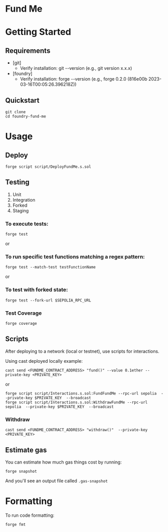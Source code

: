 # Fund Me

# Getting Started

## Requirements

- [git]
  - Verify installation: git --version (e.g., git version x.x.x)
- [foundry]
  - Verify installation: forge --version (e.g., forge 0.2.0 (816e00b 2023-03-16T00:05:26.396218Z))


## Quickstart

```
git clone 
cd foundry-fund-me
```

# Usage

## Deploy

```
forge script script/DeployFundMe.s.sol
```

## Testing

1. Unit
2. Integration
3. Forked
4. Staging

### To execute tests:

```
forge test
```
or 

### To run specific test functions matching a regex pattern:

```
forge test --match-test testFunctionName
```

or

### To test with forked state:

```
forge test --fork-url $SEPOLIA_RPC_URL
```

### Test Coverage

```
forge coverage
```

## Scripts

After deploying to a network (local or testnet), use scripts for interactions. 

Using cast deployed locally example: 

```
cast send <FUNDME_CONTRACT_ADDRESS> "fund()" --value 0.1ether --private-key <PRIVATE_KEY>
```

or
```
forge script script/Interactions.s.sol:FundFundMe --rpc-url sepolia  --private-key $PRIVATE_KEY  --broadcast
forge script script/Interactions.s.sol:WithdrawFundMe --rpc-url sepolia  --private-key $PRIVATE_KEY  --broadcast
```

### Withdraw

```
cast send <FUNDME_CONTRACT_ADDRESS> "withdraw()"  --private-key <PRIVATE_KEY>
```

## Estimate gas

You can estimate how much gas things cost by running:

```
forge snapshot
```

And you'll see an output file called `.gas-snapshot`


# Formatting


To run code formatting:
```
forge fmt
```